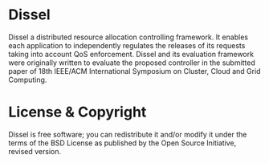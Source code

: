 # Dissel
Dissel a distributed resource allocation controlling framework. It enables each application to independently regulates the releases of its requests taking into account QoS enforcement. Dissel and its evaluation framework were originally written to evaluate the proposed controller in the submitted paper of 18th IEEE/ACM International Symposium on Cluster, Cloud and Grid Computing.

# License & Copyright
Dissel is free software; you can redistribute it and/or modify it under the terms of the BSD License as published by the Open Source Initiative, revised version.

